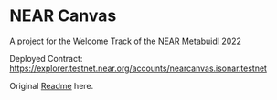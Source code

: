 # NEAR Canvas

A project for the Welcome Track of the [NEAR Metabuidl 2022](https://metabuild.devpost.com/)

Deployed Contract: https://explorer.testnet.near.org/accounts/nearcanvas.isonar.testnet

Original [Readme](./README_orig.md) here.
